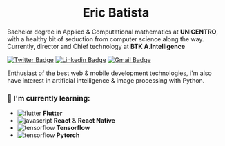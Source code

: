 <h1 align="center">
Eric Batista
</h1>

Bachelor degree in Applied & Computational mathematics at **UNICENTRO**, with a healthy bit of seduction from computer science along the way. Currently, director and Chief technology at **BTK A.Intelligence**

[![Twitter Badge](https://img.shields.io/badge/-@Eric__cordeiro31-orange?style=flat-cirlce&labelColor=orange&logo=twitter&logoColor=white&link=https://twitter.com/Eric_cordeiro31)](https://twitter.com/Eric_cordeiro31)
[![Linkedin Badge](https://img.shields.io/badge/-Eric%20Batista-orange?style=flat-cirlce&logo=Linkedin&logoColor=white&link=https://www.linkedin.com/in/eric-batista-384820167/)](https://www.linkedin.com/in/eric-batista-384820167/) 
[![Gmail Badge](https://img.shields.io/badge/-klose.eric31@gmail.com-orange?style=flat-cirlce&logo=Gmail&logoColor=white&link=mailto:klose.eric31@gmail.com)](mailto:klose.eric31@gmail.com)

Enthusiast of the best web & mobile development technologies, i'm also have interest in artificial intelligence & image processing with Python.

### :rocket: I'm currently learning:
  - ![flutter](https://img.shields.io/badge/--black?style=flat-circle&logo=Flutter&link=https://flutter.dev) **Flutter**
  - ![javascript](https://img.shields.io/badge/--black?style=flat-circle&logo=React&link=https://reactjs.org/) **React** & **React Native**
  - ![tensorflow](https://img.shields.io/badge/--black?style=flat-circle&logo=Tensorflow&link=https://www.tensorflow.org/) **Tensorflow**
  - ![tensorflow](https://img.shields.io/badge/--black?style=flat-circle&logo=Pytorch&link=https://pytorch.org/) **Pytorch**

